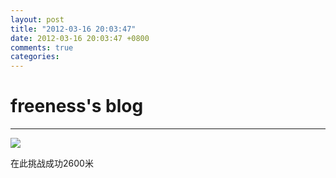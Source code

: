 ```yaml
---
layout: post
title: "2012-03-16 20:03:47"
date: 2012-03-16 20:03:47 +0800
comments: true
categories: 
---
```


# freeness's blog

----------

![](http://okqmqrbgo.bkt.clouddn.com/201203162003471.jpg)

>
在此挑战成功2600米